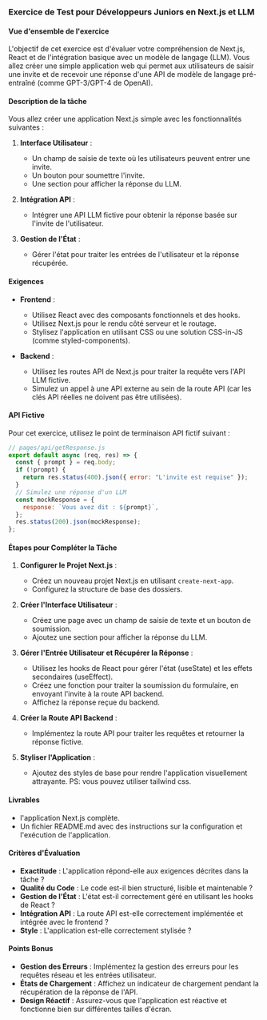 ### Exercice de Test pour Développeurs Juniors en Next.js et LLM

#### Vue d'ensemble de l'exercice

L'objectif de cet exercice est d'évaluer votre compréhension de Next.js, React et de l'intégration basique avec un modèle de langage (LLM). Vous allez créer une simple application web qui permet aux utilisateurs de saisir une invite et de recevoir une réponse d'une API de modèle de langage pré-entraîné (comme GPT-3/GPT-4 de OpenAI).

#### Description de la tâche

Vous allez créer une application Next.js simple avec les fonctionnalités suivantes :

1. **Interface Utilisateur** :
   - Un champ de saisie de texte où les utilisateurs peuvent entrer une invite.
   - Un bouton pour soumettre l'invite.
   - Une section pour afficher la réponse du LLM.

2. **Intégration API** :
   - Intégrer une API LLM fictive pour obtenir la réponse basée sur l'invite de l'utilisateur.

3. **Gestion de l'État** :
   - Gérer l'état pour traiter les entrées de l'utilisateur et la réponse récupérée.

#### Exigences

- **Frontend** :
  - Utilisez React avec des composants fonctionnels et des hooks.
  - Utilisez Next.js pour le rendu côté serveur et le routage.
  - Stylisez l'application en utilisant CSS ou une solution CSS-in-JS (comme styled-components).

- **Backend** :
  - Utilisez les routes API de Next.js pour traiter la requête vers l'API LLM fictive.
  - Simulez un appel à une API externe au sein de la route API (car les clés API réelles ne doivent pas être utilisées).

#### API Fictive

Pour cet exercice, utilisez le point de terminaison API fictif suivant :

```javascript
// pages/api/getResponse.js
export default async (req, res) => {
  const { prompt } = req.body;
  if (!prompt) {
    return res.status(400).json({ error: "L'invite est requise" });
  }
  // Simulez une réponse d'un LLM
  const mockResponse = {
    response: `Vous avez dit : ${prompt}`,
  };
  res.status(200).json(mockResponse);
};
```

#### Étapes pour Compléter la Tâche

1. **Configurer le Projet Next.js** :
   - Créez un nouveau projet Next.js en utilisant `create-next-app`.
   - Configurez la structure de base des dossiers.

2. **Créer l'Interface Utilisateur** :
   - Créez une page avec un champ de saisie de texte et un bouton de soumission.
   - Ajoutez une section pour afficher la réponse du LLM.

3. **Gérer l'Entrée Utilisateur et Récupérer la Réponse** :
   - Utilisez les hooks de React pour gérer l'état (useState) et les effets secondaires (useEffect).
   - Créez une fonction pour traiter la soumission du formulaire, en envoyant l'invite à la route API backend.
   - Affichez la réponse reçue du backend.

4. **Créer la Route API Backend** :
   - Implémentez la route API pour traiter les requêtes et retourner la réponse fictive.

5. **Styliser l'Application** :
   - Ajoutez des styles de base pour rendre l'application visuellement attrayante. PS: vous pouvez utiliser tailwind css.

#### Livrables

-  l'application Next.js complète.
- Un fichier README.md avec des instructions sur la configuration et l'exécution de l'application.

#### Critères d'Évaluation

- **Exactitude** : L'application répond-elle aux exigences décrites dans la tâche ?
- **Qualité du Code** : Le code est-il bien structuré, lisible et maintenable ?
- **Gestion de l'État** : L'état est-il correctement géré en utilisant les hooks de React ?
- **Intégration API** : La route API est-elle correctement implémentée et intégrée avec le frontend ?
- **Style** : L'application est-elle correctement stylisée ?

#### Points Bonus

- **Gestion des Erreurs** : Implémentez la gestion des erreurs pour les requêtes réseau et les entrées utilisateur.
- **États de Chargement** : Affichez un indicateur de chargement pendant la récupération de la réponse de l'API.
- **Design Réactif** : Assurez-vous que l'application est réactive et fonctionne bien sur différentes tailles d'écran.

